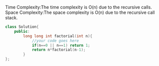
Time Complexity:The time complexity is O(n) due to the recursive calls.
Space Complexity:The space complexity is O(n) due to the recursive call stack.

```cpp
class Solution{	
	public:
		long long int factorial(int n){
			//your code goes here
            if(n==0 || n==1) return 1;
            return n*factorial(n-1);
		}
};
